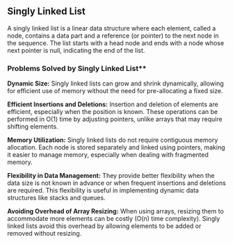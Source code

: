 ## Singly Linked List

A singly linked list is a linear data structure where each element, called a node, contains a data part and a reference (or pointer) to the next node in the sequence. The list starts with a head node and ends with a node whose next pointer is null, indicating the end of the list.

### Problems Solved by Singly Linked List**

**Dynamic Size:**
Singly linked lists can grow and shrink dynamically, allowing for efficient use of memory without the need for pre-allocating a fixed size.

**Efficient Insertions and Deletions:**
Insertion and deletion of elements are efficient, especially when the position is known. These operations can be performed in O(1) time by adjusting pointers, unlike arrays that may require shifting elements.

**Memory Utilization:**
Singly linked lists do not require contiguous memory allocation. Each node is stored separately and linked using pointers, making it easier to manage memory, especially when dealing with fragmented memory.

**Flexibility in Data Management:**
They provide better flexibility when the data size is not known in advance or when frequent insertions and deletions are required. This flexibility is useful in implementing dynamic data structures like stacks and queues.

**Avoiding Overhead of Array Resizing:**
When using arrays, resizing them to accommodate more elements can be costly (O(n) time complexity). Singly linked lists avoid this overhead by allowing elements to be added or removed without resizing.


